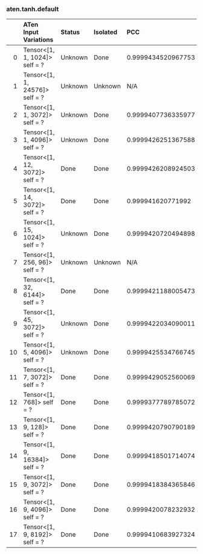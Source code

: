 ### aten.tanh.default
|    | ATen Input Variations          | Status   | Isolated   | PCC                | Host   |
|---:|:-------------------------------|:---------|:-----------|:-------------------|:-------|
|  0 | Tensor<[1, 1, 1024]> self = ?  | Unknown  | Done       | 0.9999434520967753 | 0      |
|  1 | Tensor<[1, 1, 24576]> self = ? | Unknown  | Unknown    | N/A                | N/A    |
|  2 | Tensor<[1, 1, 3072]> self = ?  | Unknown  | Done       | 0.9999407736335977 | 0      |
|  3 | Tensor<[1, 1, 4096]> self = ?  | Unknown  | Done       | 0.9999426251367588 | 0      |
|  4 | Tensor<[1, 12, 3072]> self = ? | Done     | Done       | 0.9999426208924503 | 0      |
|  5 | Tensor<[1, 14, 3072]> self = ? | Done     | Done       | 0.999941620771992  | 0      |
|  6 | Tensor<[1, 15, 1024]> self = ? | Unknown  | Done       | 0.9999420720494898 | 0      |
|  7 | Tensor<[1, 256, 96]> self = ?  | Unknown  | Unknown    | N/A                | N/A    |
|  8 | Tensor<[1, 32, 6144]> self = ? | Done     | Done       | 0.9999421188005473 | 0      |
|  9 | Tensor<[1, 45, 3072]> self = ? | Unknown  | Done       | 0.9999422034090011 | 0      |
| 10 | Tensor<[1, 5, 4096]> self = ?  | Unknown  | Done       | 0.9999425534766745 | 0      |
| 11 | Tensor<[1, 7, 3072]> self = ?  | Done     | Done       | 0.9999429052560069 | 0      |
| 12 | Tensor<[1, 768]> self = ?      | Done     | Done       | 0.9999377789785072 | 0      |
| 13 | Tensor<[1, 9, 128]> self = ?   | Done     | Done       | 0.9999420790790189 | 0      |
| 14 | Tensor<[1, 9, 16384]> self = ? | Done     | Done       | 0.9999418501714074 | 0      |
| 15 | Tensor<[1, 9, 3072]> self = ?  | Done     | Done       | 0.9999418384365846 | 0      |
| 16 | Tensor<[1, 9, 4096]> self = ?  | Done     | Done       | 0.9999420078232932 | 0      |
| 17 | Tensor<[1, 9, 8192]> self = ?  | Done     | Done       | 0.9999410683927324 | 0      |

